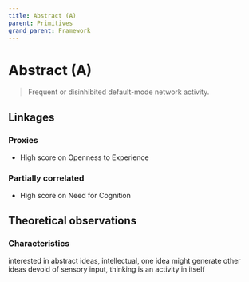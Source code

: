 ```yaml
---
title: Abstract (A)
parent: Primitives
grand_parent: Framework
---
```


# Abstract (A)

>Frequent or disinhibited default-mode network activity.

## Linkages

### Proxies

* High score on Openness to Experience

### Partially correlated

* High score on Need for Cognition

## Theoretical observations

### Characteristics

interested in abstract ideas, intellectual, one idea might generate other ideas devoid of sensory input, thinking is an activity in itself


